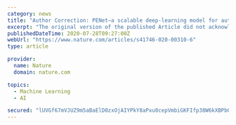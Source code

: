 ```yaml
---
category: news
title: "Author Correction: PENet—a scalable deep-learning model for automated diagnosis of pulmonary embolism using volumetric CT imaging"
excerpt: "The original version of the published Article did not acknowledge the passing of the sixth Author, Norah Borus. To improve clarity, the Author contributions have been updated to include the following: Norah Borus was not able to review the manuscript prior ..."
publishedDateTime: 2020-07-28T09:27:00Z
webUrl: "https://www.nature.com/articles/s41746-020-00310-6"
type: article

provider:
  name: Nature
  domain: nature.com

topics:
  - Machine Learning
  - AI

secured: "lUVGf67mVJUZ9m5aBaElD0zxOjAIYPkY8aPxu0cepVmbiGKFIfp38W6kXBPbO1h6ySlh3qBK0jHD2ZbJ0c6nx0ka3Yhoyno7kksJjFmSHJmVsGIhJyqFlZXxI9zTrIG3p1CNsH45ZGSIuCh8v/x+WuGZycmJZAESbvvJpQN6+EjHz9S47QHj6pZTdGE/sgrcjBYyjYmoeyW4kJaZPjg59yVZdC5/AvicZfjP2ghlQcXh6Zd/RaaT/9Z7hQGmZp9Y1rLXMBHuWaPaokf/9eEXeNYpg+xeSSUln9RTIqSdfinrfOXn52xpVeORZK0mu9MmNQly0MTd6Jx2UOOLCek9Kw==;HFJMxjCxA04Hgp3i6JSM6g=="
---
```


